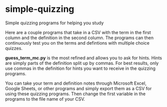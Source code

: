 # simple-quizzing
Simple quizzing programs for helping you study

Here are a couple programs that take in a CSV with the term in the first column and the definition in the second column. The programs can then continuously test you on the terms and defintions with multiple choice quizzes. 

**guess_term_mc.py** is the most refined and allows you to ask for hints. Hints are simply parts of the definition split up by commas. For best results, only use commas in the definition for hints you want to receive in the quizzing programs.

You can take your term and definition notes through Microsoft Excel, Google Sheets, or other programs and simply export them as a CSV for using these quizzing programs. Then change the first variable in the programs to the file name of your CSV.